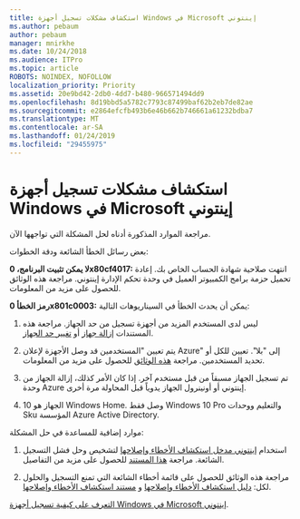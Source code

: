```yaml
---
title: استكشاف مشكلات تسجيل أجهزة Windows في Microsoft إينتوني
ms.author: pebaum
author: pebaum
manager: mnirkhe
ms.date: 10/24/2018
ms.audience: ITPro
ms.topic: article
ROBOTS: NOINDEX, NOFOLLOW
localization_priority: Priority
ms.assetid: 20e9bd42-2db0-4dd7-b480-966571494dd9
ms.openlocfilehash: 8d19bbd5a5782c7793c87499baf62b2eb7de82ae
ms.sourcegitcommit: e2864efcfb493b6e46b662b746661a61232bdba7
ms.translationtype: MT
ms.contentlocale: ar-SA
ms.lasthandoff: 01/24/2019
ms.locfileid: "29455975"
---
```

# <a name="troubleshoot-issues-with-enrolling-windows-devices-in-microsoft-intune"></a>استكشاف مشكلات تسجيل أجهزة Windows في Microsoft إينتوني

مراجعة الموارد المذكورة أدناه لحل المشكلة التي تواجهها الآن. 
  
بعض رسائل الخطأ الشائعة ودقة الخطوات:
  
 **لا يمكن تثبيت البرنامج، 0x80cf4017:** انتهت صلاحية شهادة الحساب الخاص بك. إعادة تحميل حزمة برامج الكمبيوتر العميل في وحدة تحكم الإدارة إينتوني. مراجعة هذه الوثائق للحصول على مزيد من المعلومات. 
  
 **رمز الخطأ 0x801c0003:** يمكن أن يحدث الخطأ في السيناريوهات التالية: 
  
1. ليس لدى المستخدم المزيد من أجهزة تسجيل من حد الجهاز. مراجعة هذه المستندات [إزالة جهاز](https://docs.microsoft.com/en-us/intune/devices-wipe) أو [تغيير حد الجهاز](https://docs.microsoft.com/en-us/intune/enrollment-restrictions-set#set-device-limit-restrictions).
    
2. يتم تعيين "المستخدمين قد وصل الأجهزة لإعلان Azure" إلى "بلا". تعيين للكل أو تحديد المستخدمين. مراجعة [هذه الوثائق](https://docs.microsoft.com/en-us/azure/active-directory/device-management-azure-portal#configure-device-settings) للحصول على مزيد من المعلومات. 
    
3. تم تسجيل الجهاز مسبقاً من قبل مستخدم آخر. إذا كان الأمر كذلك، إزالة الجهاز من وحدة Azure إينتوني أو أونينرول الجهاز يدوياً قبل المحاولة مرة أخرى.
    
4. الجهاز هو 10 Windows Home. وصل فقط Windows 10 Pro والتعليم ووحدات Sku المؤسسة Azure Active Directory.
    
موارد إضافية للمساعدة في حل المشكلة:
  
1. استخدام [إينتوني مدخل استكشاف الأخطاء وإصلاحها](https://devicemanagement.microsoft.com/#blade/Microsoft_Intune_DeviceSettings/TroubleshootBlade) لتشخيص وحل فشل التسجيل الشائعة. مراجعة [هذا المستند](https://docs.microsoft.com/en-us/intune/help-desk-operators) للحصول على مزيد من التفاصيل. 
    
2. مراجعة هذه الوثائق للحصول على قائمة أخطاء الشائعة التي تمنع التسجيل والحلول لكل: [دليل استكشاف الأخطاء وإصلاحها](https://support.microsoft.com/en-us/help/4089533/troubleshooting-windows-device-enrollment-problems-in-microsoft-intune) و [مستند استكشاف الأخطاء وإصلاحها](https://docs.microsoft.com/en-us/intune-classic/troubleshoot/troubleshoot-device-enrollment-in-intune).
    
[التعرف على كيفية تسجيل أجهزة Windows في Microsoft إينتوني](https://docs.microsoft.com/en-us/intune/windows-enroll).
  

